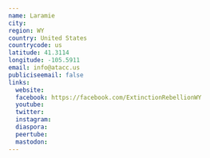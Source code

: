 ```yaml
---
name: Laramie
city:
region: WY
country: United States
countrycode: us
latitude: 41.3114
longitude: -105.5911
email: info@atacc.us
publiciseemail: false
links:
  website:
  facebook: https://facebook.com/ExtinctionRebellionWY
  youtube:
  twitter:
  instagram:
  diaspora:
  peertube:
  mastodon:
---
```

